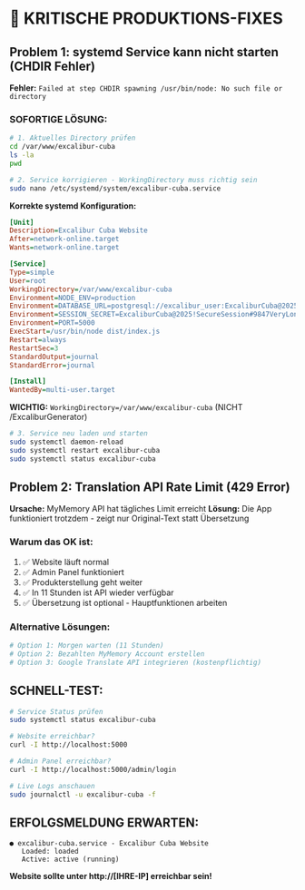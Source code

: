# 🚨 KRITISCHE PRODUKTIONS-FIXES

## Problem 1: systemd Service kann nicht starten (CHDIR Fehler)

**Fehler:** `Failed at step CHDIR spawning /usr/bin/node: No such file or directory`

### SOFORTIGE LÖSUNG:

```bash
# 1. Aktuelles Directory prüfen
cd /var/www/excalibur-cuba
ls -la
pwd

# 2. Service korrigieren - WorkingDirectory muss richtig sein
sudo nano /etc/systemd/system/excalibur-cuba.service
```

**Korrekte systemd Konfiguration:**
```ini
[Unit]
Description=Excalibur Cuba Website
After=network-online.target
Wants=network-online.target

[Service]
Type=simple
User=root
WorkingDirectory=/var/www/excalibur-cuba
Environment=NODE_ENV=production
Environment=DATABASE_URL=postgresql://excalibur_user:ExcaliburCuba@2025!SecureDB#9847@localhost:5432/excalibur_cuba
Environment=SESSION_SECRET=ExcaliburCuba@2025!SecureSession#9847VeryLongSecretKey
Environment=PORT=5000
ExecStart=/usr/bin/node dist/index.js
Restart=always
RestartSec=3
StandardOutput=journal
StandardError=journal

[Install]
WantedBy=multi-user.target
```

**WICHTIG:** `WorkingDirectory=/var/www/excalibur-cuba` (NICHT /ExcaliburGenerator)

```bash
# 3. Service neu laden und starten
sudo systemctl daemon-reload
sudo systemctl restart excalibur-cuba
sudo systemctl status excalibur-cuba
```

## Problem 2: Translation API Rate Limit (429 Error)

**Ursache:** MyMemory API hat tägliches Limit erreicht
**Lösung:** Die App funktioniert trotzdem - zeigt nur Original-Text statt Übersetzung

### Warum das OK ist:
1. ✅ Website läuft normal
2. ✅ Admin Panel funktioniert
3. ✅ Produkterstellung geht weiter
4. ✅ In 11 Stunden ist API wieder verfügbar
5. ✅ Übersetzung ist optional - Hauptfunktionen arbeiten

### Alternative Lösungen:
```bash
# Option 1: Morgen warten (11 Stunden)
# Option 2: Bezahlten MyMemory Account erstellen
# Option 3: Google Translate API integrieren (kostenpflichtig)
```

## SCHNELL-TEST:

```bash
# Service Status prüfen
sudo systemctl status excalibur-cuba

# Website erreichbar?
curl -I http://localhost:5000

# Admin Panel erreichbar?
curl -I http://localhost:5000/admin/login

# Live Logs anschauen
sudo journalctl -u excalibur-cuba -f
```

## ERFOLGSMELDUNG ERWARTEN:

```
● excalibur-cuba.service - Excalibur Cuba Website
   Loaded: loaded
   Active: active (running)
```

**Website sollte unter http://[IHRE-IP] erreichbar sein!**